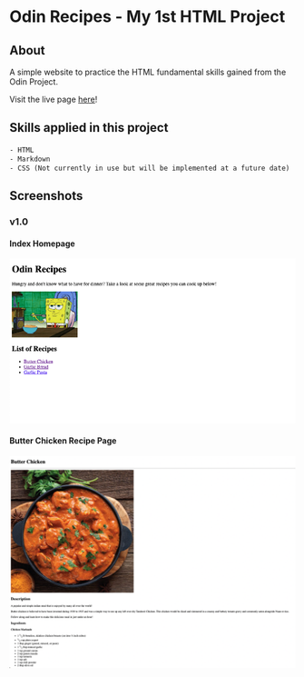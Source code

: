 # Odin Recipes - My 1st HTML Project

## About

A simple website to practice the HTML fundamental skills gained from the Odin Project.

Visit the live page [here](https://rabeyrathna.github.io/odin-recipes/)!

## Skills applied in this project

    - HTML
    - Markdown
    - CSS (Not currently in use but will be implemented at a future date)

## Screenshots

### v1.0

#### Index Homepage

![Index Homepage v1.0](images/index-v1.0.png)

#### Butter Chicken Recipe Page

![Butter Chicken Recipe v1.0](images/butterChicken-v1.0.png)
